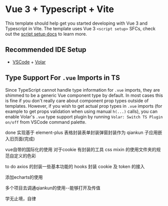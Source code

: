 # Vue 3 + Typescript + Vite

This template should help get you started developing with Vue 3 and Typescript in Vite. The template uses Vue 3 `<script setup>` SFCs, check out the [script setup docs](https://v3.vuejs.org/api/sfc-script-setup.html#sfc-script-setup) to learn more.

## Recommended IDE Setup

- [VSCode](https://code.visualstudio.com/) + [Volar](https://marketplace.visualstudio.com/items?itemName=johnsoncodehk.volar)

## Type Support For `.vue` Imports in TS

Since TypeScript cannot handle type information for `.vue` imports, they are shimmed to be a generic Vue component type by default. In most cases this is fine if you don't really care about component prop types outside of templates. However, if you wish to get actual prop types in `.vue` imports (for example to get props validation when using manual `h(...)` calls), you can enable Volar's `.vue` type support plugin by running `Volar: Switch TS Plugin on/off` from VSCode command palette.

done 实现基于 element-plus 表格封装表单封装弹窗封装作为 qiankun 子应用嵌入旧页面(完成)

vue自带的国际化的使用
对于cookie 有封装的工具 
css mixin 的使用文件夹的规范自定义的色彩

to do 
axios 的封装一些基本功能的 hooks 封装 cookie 及 token 的接入

添加echarts的使用

多个项目去调通qiankun的使用--能够打开及传值





学无止境，自律
